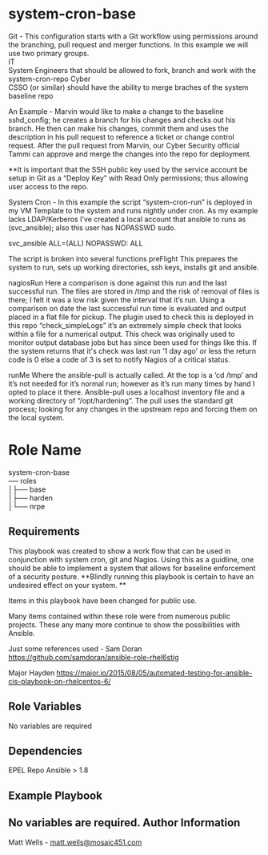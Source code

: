	 	 	
system-cron-base
=========
Git -
This configuration starts with a Git workflow using permissions around the branching, pull request and merger functions. In this example we will use two primary groups.	
IT		
System Engineers that should be allowed to fork, branch and work with the system-cron-repo
Cyber		
CSSO (or similar) should have the ability to merge braches of the system  baseline repo	


An Example -
Marvin would like to make a change to the baseline sshd_config; he creates a branch for his changes and checks out his branch. He then can make his changes, commit them and uses the description in his pull request to reference a ticket or change control request.
After the pull request from Marvin, our Cyber Security official Tammi can approve and merge the changes into the repo for deployment.

**It is important that the SSH public key used by the service account be setup in Git as a “Deploy Key” with Read Only permissions; thus allowing user access to the repo.

System Cron -
In this example the script “system-cron-run” is deployed in my VM Template to the system and runs nightly under cron. As my example lacks LDAP/Kerberos I’ve created a local account that  ansible to runs as (svc_ansible); also this user has NOPASSWD sudo.

svc_ansible	ALL=(ALL) 	NOPASSWD: ALL

The script is broken into several functions
preFlight
	This prepares the system to run, sets up working directories, ssh keys, installs git and ansible.

nagiosRun
	Here a comparison is done against this run and the last successful run.  The files are stored in /tmp and the risk of removal of files is there; I felt it was a low risk given the interval that it’s run. Using a comparison on date the last successful run time is evaluated and output placed in a flat file for pickup. The plugin used to check this is deployed in this repo “check_simpleLogs” it’s an extremely simple check that looks within a file for a numerical output. This check was originally used to monitor output database jobs but has since been used for things like this. If the system returns that it's check was last run '1 day ago' or less the return code is 0 else a code of 3 is set to notify Nagios of a critical status.

runMe
	Where the ansible-pull is actually called.  At the top is a ‘cd /tmp’ and it’s not needed for it’s normal run; however as it’s run many times by hand I opted to place it there.
Ansible-pull uses a localhost inventory file and a working directory of “/opt/hardening”. The pull uses the standard git process; looking for any changes in the upstream repo and forcing them on the local system.


Role Name
=========
system-cron-base<br>
── roles<br>
│├── base<br>
│├── harden<br>
│└── nrpe<br>

Requirements
------------
This playbook was created to show a work flow that can be used in conjunction with system cron, git and Nagios. Using this as a guidline, one should be able to implement a system that allows for baseline enforcement of a security posture.
**Blindly running this playbook is certain to have an undesired effect on your system. **

Items in this playbook have been changed for public use.

Many items contained within these role were from numerous public projects. These any many more continue to show the possibilities with Ansible.

Just some references used -
Sam Doran
https://github.com/samdoran/ansible-role-rhel6stig

Major Hayden
https://major.io/2015/08/05/automated-testing-for-ansible-cis-playbook-on-rhelcentos-6/

Role Variables
--------------
No variables are required


Dependencies
------------
EPEL Repo
Ansible > 1.8

Example Playbook
----------------

No variables are required.
Author Information
------------------
Matt Wells - matt.wells@mosaic451.com
